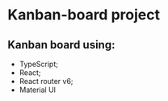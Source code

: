 # Kanban-board project

## Kanban board using:
  - TypeScript;
  - React;
  - React router v6;
  - Material UI